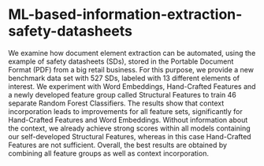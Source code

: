 # ML-based-information-extraction-safety-datasheets

We examine how document element extraction can be automated, using the example of safety datasheets (SDs), stored in the Portable Document Format (PDF) from a big retail business. For this purpose, we provide a new benchmark data set with 527 SDs, labeled with 13 different elements of interest. We experiment with Word Embeddings, Hand-Crafted Features and a newly developed feature group called Structural Features to train 46 separate Random Forest Classifiers. The results show that context incorporation leads to improvements for all feature sets, significantly for Hand-Crafted Features and Word Embeddings. Without information about the context, we already achieve strong scores within all models containing our self-developed Structural Features, whereas in this case Hand-Crafted Features are not sufficient. Overall, the best results are obtained by combining all feature groups as well as context incorporation.
